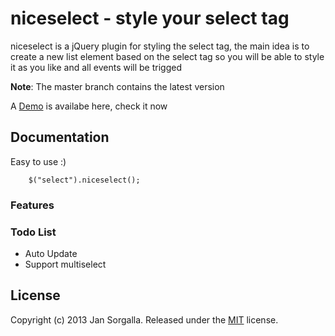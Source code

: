 niceselect - style your select tag
========================================

niceselect is a jQuery plugin for styling the select tag, the main idea is to create a new list 
element based on the select tag so you will be able to style it as you like and all events will be trigged 

**Note**: The master branch contains the latest version

A [Demo](http://google.com) is availabe here, check it now 

Documentation
-------------

Easy to use :)

        $("select").niceselect();

### Features

 

### Todo List

   - Auto Update 
   - Support multiselect

License
-------

Copyright (c) 2013 Jan Sorgalla.
Released under the [MIT](LICENSE?raw=1) license.
